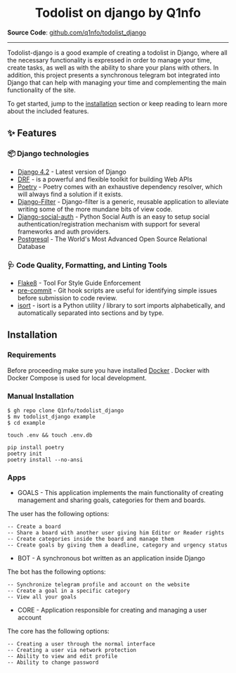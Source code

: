 <h1 align="center">Todolist on django by Q1nfo</h1>



**Source Code**: [github.com/q1nfo/todolist_django](https://github.com/Q1nfo/todolist_django/)

---

<!--intro-start-->
Todolist-django is a good example of creating a todolist in Django,
where all the necessary functionality is expressed in order to manage your time, create tasks,
as well as with the ability to share your plans with others.
In addition, this project presents a synchronous telegram bot integrated into Django that can help with managing your time and complementing the main functionality of the site.

To get started, jump to the [installation](#installation) section or keep reading to learn more about the included
features.
<!--intro-end-->

<!--readme-start-->

## ✨ Features

### 📦️ Django technologies

* [Django 4.2](https://www.djangoproject.com/) - Latest version of Django
* [DRF](https://www.django-rest-framework.org/) - is a powerful and flexible toolkit for building Web APIs
* [Poetry](https://python-poetry.org/) - Poetry comes with an exhaustive dependency resolver, which will always find a solution if it exists.
* [Django-Filter](https://django-filter.readthedocs.io/) - Django-filter is a generic, reusable application to alleviate writing some of the more mundane bits of view code.
* [Django-social-auth](https://github.com/python-social-auth/social-app-django) - Python Social Auth is an easy to setup social authentication/registration mechanism with support for several frameworks and auth providers.
* [Postgresql](https://www.postgresql.org/) - The World's Most Advanced Open Source Relational Database
### 🩺 Code Quality, Formatting, and Linting Tools

* [Flake8](https://flake8.pycqa.org/) - Tool For Style Guide Enforcement
* [pre-commit](https://pre-commit.com/) - Git hook scripts are useful for identifying simple issues before submission to code review.
* [isort](https://pycqa.github.io/isort/) - isort is a Python utility / library to sort imports alphabetically, and automatically separated into sections and by type.

## Installation

### Requirements

Before proceeding make sure you have installed [Docker](https://docs.docker.com/engine/installation/) . Docker with Docker Compose is used for local development.

### Manual Installation

    $ gh repo clone Q1nfo/todolist_django
    $ mv todolist_django example
    $ cd example

    touch .env && touch .env.db

    pip install poetry
    poetry init
    poetry install --no-ansi

### Apps

* GOALS -
This application implements the main functionality of creating management and sharing goals, categories for them and boards.

The user has the following options:

    -- Create a board
    -- Share a board with another user giving him Editor or Reader rights
    -- Create categories inside the board and manage them
    -- Create goals by giving them a deadline, category and urgency status

* BOT - A synchronous bot written as an application inside Django

The bot has the following options:

    -- Synchronize telegram profile and account on the website
    -- Create a goal in a specific category
    -- View all your goals

* CORE - Application responsible for creating and managing a user account

The core has the following options:

    -- Creating a user through the normal interface
    -- Creating a user via network protection
    -- Ability to view and edit profile
    -- Ability to change password

<!--readme-end-->

